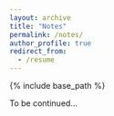 ```yaml
---
layout: archive
title: "Notes"
permalink: /notes/
author_profile: true
redirect_from:
  - /resume
---
```


{% include base_path %}

To be continued...
